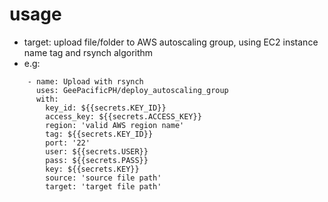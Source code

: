 # usage
- target: upload file/folder to AWS autoscaling group, using EC2 instance name tag and rsynch algorithm
- e.g:
```
    - name: Upload with rsynch 
      uses: GeePacificPH/deploy_autoscaling_group 
      with: 
        key_id: ${{secrets.KEY_ID}} 
        access_key: ${{secrets.ACCESS_KEY}} 
        region: 'valid AWS region name' 
        tag: ${{secrets.KEY_ID}} 
        port: '22' 
        user: ${{secrets.USER}} 
        pass: ${{secrets.PASS}} 
        key: ${{secrets.KEY}} 
        source: 'source file path' 
        target: 'target file path'
```